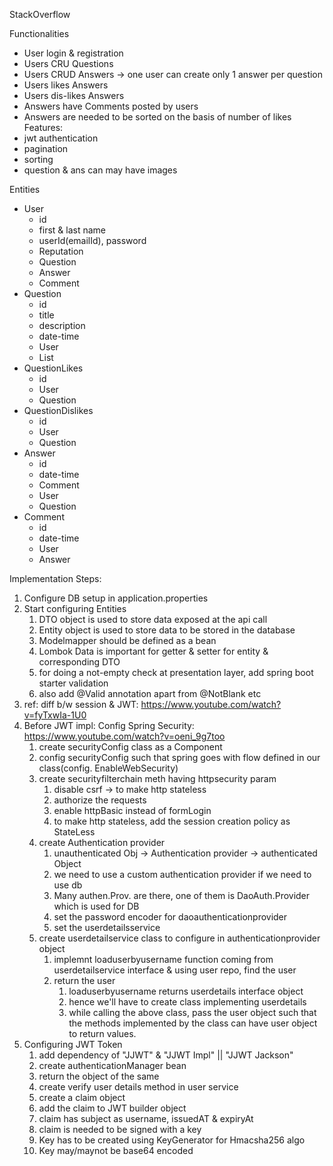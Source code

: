StackOverflow

Functionalities
- User login & registration
- Users CRU Questions
- Users CRUD Answers -> one user can create only 1 answer per question
- Users likes Answers
- Users dis-likes Answers
- Answers have Comments posted by users
- Answers are needed to be sorted on the basis of number of likes
Features:
- jwt authentication
- pagination
- sorting
- question & ans can may have images

Entities
- User
  - id
  - first & last name
  - userId(emailId), password
  - Reputation
  - Question
  - Answer
  - Comment
- Question
  - id
  - title
  - description
  - date-time
  - User
  - List<Answers>
- QuestionLikes
  - id
  - User
  - Question
- QuestionDislikes
  - id
  - User
  - Question
- Answer
  - id
  - date-time
  - Comment
  - User
  - Question
- Comment
  - id
  - date-time
  - User
  - Answer

Implementation Steps:
1) Configure DB setup in application.properties
2) Start configuring Entities
   1) DTO object is used to store data exposed at the api call
   2) Entity object is used to store data to be stored in the database
   3) Modelmapper should be defined as a bean
   4) Lombok Data is important for getter & setter for entity & corresponding DTO
   5) for doing a not-empty check at presentation layer, add spring boot starter validation
   6) also add @Valid annotation apart from @NotBlank etc
3) ref: diff b/w session & JWT: https://www.youtube.com/watch?v=fyTxwIa-1U0
4) Before JWT impl: Config Spring Security: https://www.youtube.com/watch?v=oeni_9g7too
   1) create securityConfig class as a Component
   2) config securityConfig such that spring goes with flow defined in our class(config. EnableWebSecurity)
   2) create securityfilterchain meth having httpsecurity param
      1) disable csrf -> to make http stateless
      2) authorize the requests
      3) enable httpBasic instead of formLogin
      4) to make http stateless, add the session creation policy as StateLess
   3) create Authentication provider
      1) unauthenticated Obj -> Authentication provider -> authenticated Object
      2) we need to use a custom authentication provider if we need to use db
      3) Many authen.Prov. are there, one of them is DaoAuth.Provider which is used for DB
      4) set the password encoder for daoauthenticationprovider
      5) set the userdetailsservice
   4) create userdetailservice class to configure in authenticationprovider object
      1) implemnt loaduserbyusername function coming from userdetailservice interface & using user repo, find the user
      2) return the user
         1) loaduserbyusername returns userdetails interface object 
         2) hence we'll have to create class implementing userdetails
         3) while calling the above class, pass the user object such that the methods implemented by the class can 
         have user object to return values.
5) Configuring JWT Token
   1) add dependency of "JJWT" & "JJWT Impl" || "JJWT Jackson"
   2) create authenticationManager bean
   3) return the object of the same
   4) create verify user details method in user service
   5) create a claim object
   6) add the claim to JWT builder object
   7) claim has subject as username, issuedAT & expiryAt
   8) claim is needed to be signed with a key
   9) Key has to be created using KeyGenerator for Hmacsha256 algo
   10) Key may/maynot be base64 encoded
   